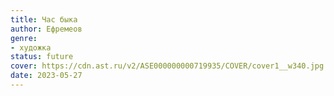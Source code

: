 ```yaml
---
title: Час быка
author: Ефремеов
genre:
- художка
status: future
cover: https://cdn.ast.ru/v2/ASE000000000719935/COVER/cover1__w340.jpg
date: 2023-05-27
---
```


